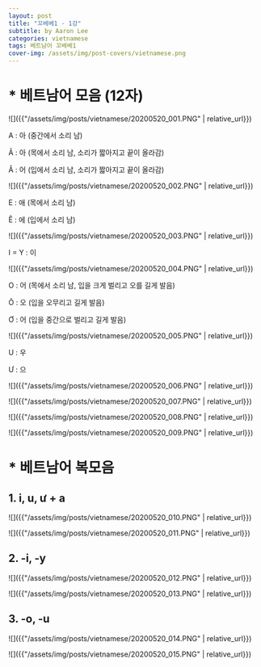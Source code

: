 ```yaml
---
layout: post
title: "꼬베베1 - 1강"
subtitle: by Aaron Lee
categories: vietnamese
tags: 베트남어 꼬베베1
cover-img: /assets/img/post-covers/vietnamese.png
---
```


# * 베트남어 모음 (12자)

![]({{"/assets/img/posts/vietnamese/20200520_001.PNG" | relative_url}})

A : 아 (중간에서 소리 남)

Ă : 아 (목에서 소리 남, 소리가 짧아지고 끝이 올라감)

Â : 어 (입에서 소리 남, 소리가 짧아지고 끝이 올라감)

![]({{"/assets/img/posts/vietnamese/20200520_002.PNG" | relative_url}})

E : 애 (목에서 소리 남)

Ê : 에 (입에서 소리 남)

![]({{"/assets/img/posts/vietnamese/20200520_003.PNG" | relative_url}})

I = Y : 이

![]({{"/assets/img/posts/vietnamese/20200520_004.PNG" | relative_url}})

O : 어 (목에서 소리 남, 입을 크게 벌리고 오를 길게 발음)

Ô : 오 (입을 오무리고 길게 발음)

Ơ : 어 (입을 중간으로 벌리고 길게 발음)


![]({{"/assets/img/posts/vietnamese/20200520_005.PNG" | relative_url}})

U : 우

Ư : 으

![]({{"/assets/img/posts/vietnamese/20200520_006.PNG" | relative_url}})

![]({{"/assets/img/posts/vietnamese/20200520_007.PNG" | relative_url}})

![]({{"/assets/img/posts/vietnamese/20200520_008.PNG" | relative_url}})

![]({{"/assets/img/posts/vietnamese/20200520_009.PNG" | relative_url}})

# * 베트남어 복모음

## 1. i, u, ư + a

![]({{"/assets/img/posts/vietnamese/20200520_010.PNG" | relative_url}})

![]({{"/assets/img/posts/vietnamese/20200520_011.PNG" | relative_url}})

## 2. -i, -y

![]({{"/assets/img/posts/vietnamese/20200520_012.PNG" | relative_url}})

![]({{"/assets/img/posts/vietnamese/20200520_013.PNG" | relative_url}})

## 3. -o, -u

![]({{"/assets/img/posts/vietnamese/20200520_014.PNG" | relative_url}})

![]({{"/assets/img/posts/vietnamese/20200520_015.PNG" | relative_url}})